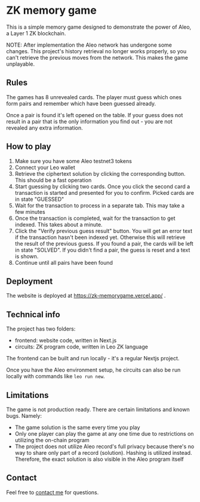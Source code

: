 # ZK memory game

This is a simple memory game designed to demonstrate the power of Aleo, a Layer 1 ZK blockchain.

NOTE: After implementation the Aleo network has undergone some changes. This project's history retrieval no longer works properly, so you can't retrieve the previous moves from the network. This makes the game unplayable.

## Rules

The games has 8 unrevealed cards. The player must guess which ones form pairs and remember which have been guessed already.

Once a pair is found it's left opened on the table. If your guess does not result in a pair that is the only information you find out - you are not revealed any extra information.

## How to play

1. Make sure you have some Aleo testnet3 tokens
1. Connect your Leo wallet
1. Retrieve the ciphertext solution by clicking the corresponding button. This should be a fast operation
1. Start guessing by clicking two cards. Once you click the second card a transaction is started and presented for you to confirm. Picked cards are in state "GUESSED"
1. Wait for the transaction to process in a separate tab. This may take a few minutes
1. Once the transaction is completed, wait for the transaction to get indexed. This takes about a minute.
1. Click the "Verify previous guess result" button. You will get an error text if the transaction hasn't been indexed yet. Otherwise this will retrieve the result of the previous guess. If you found a pair, the cards will be left in state "SOLVED". If you didn't find a pair, the guess is reset and a text is shown.
1. Continue until all pairs have been found

## Deployment

The website is deployed at https://zk-memorygame.vercel.app/ .

## Technical info

The project has two folders:

- frontend: website code, written in Next.js
- circuits: ZK program code, written in Leo ZK language

The frontend can be built and run locally - it's a regular Nextjs project.

Once you have the Aleo environment setup, he circuits can also be run locally with commands like `leo run new`.

## Limitations

The game is not production ready. There are certain limitations and known bugs. Namely:

- The game solution is the same every time you play
- Only one player can play the game at any one time due to restrictions on utilizing the on-chain program
- The project does not utilize Aleo record's full privacy because there's no way to share only part of a record (solution). Hashing is utilized instead. Therefore, the exact solution is also visible in the Aleo program itself

## Contact

Feel free to [contact me](https://linktr.ee/lauripeltonen) for questions.
